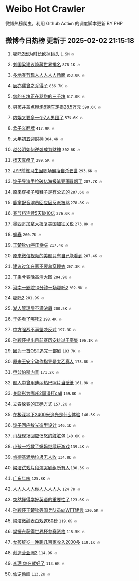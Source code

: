 # Weibo Hot Crawler 



微博热榜爬虫，利用 Github Action 的调度脚本更新 BY PHP 


## 微博今日热榜 更新于 2025-02-02 21:15:18 
1. [哪吒2因为时长砍掉镜头](https://s.weibo.com/weibo?q=%23%E5%93%AA%E5%90%922%E5%9B%A0%E4%B8%BA%E6%97%B6%E9%95%BF%E7%A0%8D%E6%8E%89%E9%95%9C%E5%A4%B4%23&t=31&band_rank=1&Refer=top) `1.5M 🔥` 

1. [刘国梁建议隐藏世界排名](https://s.weibo.com/weibo?q=%23%E5%88%98%E5%9B%BD%E6%A2%81%E5%BB%BA%E8%AE%AE%E9%9A%90%E8%97%8F%E4%B8%96%E7%95%8C%E6%8E%92%E5%90%8D%23&t=31&band_rank=2&Refer=top) `878.1K 🔥` 

1. [多地春节现人人人人人场面](https://s.weibo.com/weibo?q=%23%E5%A4%9A%E5%9C%B0%E6%98%A5%E8%8A%82%E7%8E%B0%E4%BA%BA%E4%BA%BA%E4%BA%BA%E4%BA%BA%E4%BA%BA%E5%9C%BA%E9%9D%A2%23&t=31&band_rank=3&Refer=top) `853.0K 🔥` 

1. [辰亦儒曾之乔得子](https://s.weibo.com/weibo?q=%23%E8%BE%B0%E4%BA%A6%E5%84%92%E6%9B%BE%E4%B9%8B%E4%B9%94%E5%BE%97%E5%AD%90%23&t=31&band_rank=4&Refer=top) `836.7K 🔥` 

1. [您的五块正在骂您的三千块](https://s.weibo.com/weibo?q=%23%E6%82%A8%E7%9A%84%E4%BA%94%E5%9D%97%E6%AD%A3%E5%9C%A8%E9%AA%82%E6%82%A8%E7%9A%84%E4%B8%89%E5%8D%83%E5%9D%97%23&t=31&band_rank=5&Refer=top) `617.0K 🔥` 

1. [男孩井盖点鞭炮8辆车定损28.5万元](https://s.weibo.com/weibo?q=%23%E7%94%B7%E5%AD%A9%E4%BA%95%E7%9B%96%E7%82%B9%E9%9E%AD%E7%82%AE8%E8%BE%86%E8%BD%A6%E5%AE%9A%E6%8D%9F28.5%E4%B8%87%E5%85%83%23&t=31&band_rank=6&Refer=top) `590.6K 🔥` 

1. [内娱又要多一个7人男团了](https://s.weibo.com/weibo?q=%E5%86%85%E5%A8%B1%E5%8F%88%E8%A6%81%E5%A4%9A%E4%B8%80%E4%B8%AA7%E4%BA%BA%E7%94%B7%E5%9B%A2%E4%BA%86&t=31&band_rank=7&Refer=top) `575.6K 🔥` 

1. [孟子义翻牌](https://s.weibo.com/weibo?q=%E5%AD%9F%E5%AD%90%E4%B9%89%E7%BF%BB%E7%89%8C&t=31&band_rank=8&Refer=top) `417.9K 🔥` 

1. [大年初五迎财神](https://s.weibo.com/weibo?q=%E5%A4%A7%E5%B9%B4%E5%88%9D%E4%BA%94%E8%BF%8E%E8%B4%A2%E7%A5%9E&t=31&band_rank=9&Refer=top) `304.4K 🔥` 

1. [赵公明如何逆袭成为财神](https://s.weibo.com/weibo?q=%23%E8%B5%B5%E5%85%AC%E6%98%8E%E5%A6%82%E4%BD%95%E9%80%86%E8%A2%AD%E6%88%90%E4%B8%BA%E8%B4%A2%E7%A5%9E%23&t=31&band_rank=10&Refer=top) `302.6K 🔥` 

1. [杨天真瘦了](https://s.weibo.com/weibo?q=%E6%9D%A8%E5%A4%A9%E7%9C%9F%E7%98%A6%E4%BA%86&t=31&band_rank=11&Refer=top) `299.5K 🔥` 

1. [JYP前练习生因职场霸凌自杀去世](https://s.weibo.com/weibo?q=%23JYP%E5%89%8D%E7%BB%83%E4%B9%A0%E7%94%9F%E5%9B%A0%E8%81%8C%E5%9C%BA%E9%9C%B8%E5%87%8C%E8%87%AA%E6%9D%80%E5%8E%BB%E4%B8%96%23&t=31&band_rank=12&Refer=top) `293.6K 🔥` 

1. [饺子导演手绘破亿海报笔要画冒烟了](https://s.weibo.com/weibo?q=%23%E9%A5%BA%E5%AD%90%E5%AF%BC%E6%BC%94%E6%89%8B%E7%BB%98%E7%A0%B4%E4%BA%BF%E6%B5%B7%E6%8A%A5%E7%AC%94%E8%A6%81%E7%94%BB%E5%86%92%E7%83%9F%E4%BA%86%23&t=31&band_rank=13&Refer=top) `287.7K 🔥` 

1. [原来穿裙子和鞋子是有公式的](https://s.weibo.com/weibo?q=%23%E5%8E%9F%E6%9D%A5%E7%A9%BF%E8%A3%99%E5%AD%90%E5%92%8C%E9%9E%8B%E5%AD%90%E6%98%AF%E6%9C%89%E5%85%AC%E5%BC%8F%E7%9A%84%23&t=31&band_rank=14&Refer=top) `287.6K 🔥` 

1. [鹿童配音演员回应因反派被骂](https://s.weibo.com/weibo?q=%23%E9%B9%BF%E7%AB%A5%E9%85%8D%E9%9F%B3%E6%BC%94%E5%91%98%E5%9B%9E%E5%BA%94%E5%9B%A0%E5%8F%8D%E6%B4%BE%E8%A2%AB%E9%AA%82%23&t=31&band_rank=15&Refer=top) `278.8K 🔥` 

1. [春节档连续5天破10亿](https://s.weibo.com/weibo?q=%23%E6%98%A5%E8%8A%82%E6%A1%A3%E8%BF%9E%E7%BB%AD5%E5%A4%A9%E7%A0%B410%E4%BA%BF%23&t=31&band_rank=16&Refer=top) `276.6K 🔥` 

1. [墨西哥加拿大报复美国加征关税](https://s.weibo.com/weibo?q=%23%E5%A2%A8%E8%A5%BF%E5%93%A5%E5%8A%A0%E6%8B%BF%E5%A4%A7%E6%8A%A5%E5%A4%8D%E7%BE%8E%E5%9B%BD%E5%8A%A0%E5%BE%81%E5%85%B3%E7%A8%8E%23&t=31&band_rank=17&Refer=top) `273.8K 🔥` 

1. [躲春](https://s.weibo.com/weibo?q=%E8%BA%B2%E6%98%A5&t=31&band_rank=18&Refer=top) `260.7K 🔥` 

1. [王楚钦vs宇田幸矢](https://s.weibo.com/weibo?q=%23%E7%8E%8B%E6%A5%9A%E9%92%A6vs%E5%AE%87%E7%94%B0%E5%B9%B8%E7%9F%A2%23&t=31&band_rank=19&Refer=top) `217.4K 🔥` 

1. [原来微信视频的美颜只有自己能看到](https://s.weibo.com/weibo?q=%23%E5%8E%9F%E6%9D%A5%E5%BE%AE%E4%BF%A1%E8%A7%86%E9%A2%91%E7%9A%84%E7%BE%8E%E9%A2%9C%E5%8F%AA%E6%9C%89%E8%87%AA%E5%B7%B1%E8%83%BD%E7%9C%8B%E5%88%B0%23&t=31&band_rank=20&Refer=top) `207.4K 🔥` 

1. [建议过年在家不要总穿睡衣](https://s.weibo.com/weibo?q=%23%E5%BB%BA%E8%AE%AE%E8%BF%87%E5%B9%B4%E5%9C%A8%E5%AE%B6%E4%B8%8D%E8%A6%81%E6%80%BB%E7%A9%BF%E7%9D%A1%E8%A1%A3%23&t=31&band_rank=21&Refer=top) `207.3K 🔥` 

1. [丁禹兮春晚高清大图](https://s.weibo.com/weibo?q=%23%E4%B8%81%E7%A6%B9%E5%85%AE%E6%98%A5%E6%99%9A%E9%AB%98%E6%B8%85%E5%A4%A7%E5%9B%BE%23&t=31&band_rank=22&Refer=top) `204.9K 🔥` 

1. [河南一影院10分钟一场哪吒2](https://s.weibo.com/weibo?q=%23%E6%B2%B3%E5%8D%97%E4%B8%80%E5%BD%B1%E9%99%A210%E5%88%86%E9%92%9F%E4%B8%80%E5%9C%BA%E5%93%AA%E5%90%922%23&t=31&band_rank=23&Refer=top) `202.9K 🔥` 

1. [哪吒2](https://s.weibo.com/weibo?q=%E5%93%AA%E5%90%922&t=31&band_rank=24&Refer=top) `201.9K 🔥` 

1. [湖人管理层不满浓眉](https://s.weibo.com/weibo?q=%23%E6%B9%96%E4%BA%BA%E7%AE%A1%E7%90%86%E5%B1%82%E4%B8%8D%E6%BB%A1%E6%B5%93%E7%9C%89%23&t=31&band_rank=25&Refer=top) `200.5K 🔥` 

1. [于冬看了哪吒2](https://s.weibo.com/weibo?q=%23%E4%BA%8E%E5%86%AC%E7%9C%8B%E4%BA%86%E5%93%AA%E5%90%922%23&t=31&band_rank=26&Refer=top) `198.4K 🔥` 

1. [中方强烈不满坚决反对](https://s.weibo.com/weibo?q=%23%E4%B8%AD%E6%96%B9%E5%BC%BA%E7%83%88%E4%B8%8D%E6%BB%A1%E5%9D%9A%E5%86%B3%E5%8F%8D%E5%AF%B9%23&t=31&band_rank=27&Refer=top) `197.3K 🔥` 

1. [孙颖莎提出目前赛历安排过于密集](https://s.weibo.com/weibo?q=%23%E5%AD%99%E9%A2%96%E8%8E%8E%E6%8F%90%E5%87%BA%E7%9B%AE%E5%89%8D%E8%B5%9B%E5%8E%86%E5%AE%89%E6%8E%92%E8%BF%87%E4%BA%8E%E5%AF%86%E9%9B%86%23&t=31&band_rank=28&Refer=top) `196.1K 🔥` 

1. [因为一首OST追完一部剧](https://s.weibo.com/weibo?q=%E5%9B%A0%E4%B8%BA%E4%B8%80%E9%A6%96OST%E8%BF%BD%E5%AE%8C%E4%B8%80%E9%83%A8%E5%89%A7&t=31&band_rank=29&Refer=top) `183.7K 🔥` 

1. [原来王安宇动作指导是太乙真人](https://s.weibo.com/weibo?q=%E5%8E%9F%E6%9D%A5%E7%8E%8B%E5%AE%89%E5%AE%87%E5%8A%A8%E4%BD%9C%E6%8C%87%E5%AF%BC%E6%98%AF%E5%A4%AA%E4%B9%99%E7%9C%9F%E4%BA%BA&t=31&band_rank=30&Refer=top) `173.8K 🔥` 

1. [申公豹斯内普](https://s.weibo.com/weibo?q=%E7%94%B3%E5%85%AC%E8%B1%B9%E6%96%AF%E5%86%85%E6%99%AE&t=31&band_rank=31&Refer=top) `171.2K 🔥` 

1. [颜人中曾用迪丽热巴照片当壁纸](https://s.weibo.com/weibo?q=%23%E9%A2%9C%E4%BA%BA%E4%B8%AD%E6%9B%BE%E7%94%A8%E8%BF%AA%E4%B8%BD%E7%83%AD%E5%B7%B4%E7%85%A7%E7%89%87%E5%BD%93%E5%A3%81%E7%BA%B8%23&t=31&band_rank=32&Refer=top) `161.9K 🔥` 

1. [关晓彤为哪吒2国漫打call](https://s.weibo.com/weibo?q=%E5%85%B3%E6%99%93%E5%BD%A4%E4%B8%BA%E5%93%AA%E5%90%922%E5%9B%BD%E6%BC%AB%E6%89%93call&t=31&band_rank=33&Refer=top) `159.8K 🔥` 

1. [立春躲春的正确方式](https://s.weibo.com/weibo?q=%23%E7%AB%8B%E6%98%A5%E8%BA%B2%E6%98%A5%E7%9A%84%E6%AD%A3%E7%A1%AE%E6%96%B9%E5%BC%8F%23&t=31&band_rank=34&Refer=top) `157.2K 🔥` 

1. [在极深地下2400米追光是什么体验](https://s.weibo.com/weibo?q=%23%E5%9C%A8%E6%9E%81%E6%B7%B1%E5%9C%B0%E4%B8%8B2400%E7%B1%B3%E8%BF%BD%E5%85%89%E6%98%AF%E4%BB%80%E4%B9%88%E4%BD%93%E9%AA%8C%23&t=31&band_rank=35&Refer=top) `146.5K 🔥` 

1. [饺子回应敖光造型设计](https://s.weibo.com/weibo?q=%23%E9%A5%BA%E5%AD%90%E5%9B%9E%E5%BA%94%E6%95%96%E5%85%89%E9%80%A0%E5%9E%8B%E8%AE%BE%E8%AE%A1%23&t=31&band_rank=36&Refer=top) `146.1K 🔥` 

1. [肖战现场回应愤怒的脏脏包](https://s.weibo.com/weibo?q=%23%E8%82%96%E6%88%98%E7%8E%B0%E5%9C%BA%E5%9B%9E%E5%BA%94%E6%84%A4%E6%80%92%E7%9A%84%E8%84%8F%E8%84%8F%E5%8C%85%23&t=31&band_rank=37&Refer=top) `140.0K 🔥` 

1. [小孩一招救了妈妈继续玩游戏](https://s.weibo.com/weibo?q=%23%E5%B0%8F%E5%AD%A9%E4%B8%80%E6%8B%9B%E6%95%91%E4%BA%86%E5%A6%88%E5%A6%88%E7%BB%A7%E7%BB%AD%E7%8E%A9%E6%B8%B8%E6%88%8F%23&t=31&band_rank=38&Refer=top) `139.4K 🔥` 

1. [肯德基满地垃圾无人收](https://s.weibo.com/weibo?q=%23%E8%82%AF%E5%BE%B7%E5%9F%BA%E6%BB%A1%E5%9C%B0%E5%9E%83%E5%9C%BE%E6%97%A0%E4%BA%BA%E6%94%B6%23&t=31&band_rank=39&Refer=top) `134.8K 🔥` 

1. [梁洁试戏片段演哭剧组所有人](https://s.weibo.com/weibo?q=%E6%A2%81%E6%B4%81%E8%AF%95%E6%88%8F%E7%89%87%E6%AE%B5%E6%BC%94%E5%93%AD%E5%89%A7%E7%BB%84%E6%89%80%E6%9C%89%E4%BA%BA&t=31&band_rank=40&Refer=top) `130.3K 🔥` 

1. [广东年味](https://s.weibo.com/weibo?q=%23%E5%B9%BF%E4%B8%9C%E5%B9%B4%E5%91%B3%23&t=31&band_rank=41&Refer=top) `125.8K 🔥` 

1. [人人人人人你人人人人人](https://s.weibo.com/weibo?q=%23%E4%BA%BA%E4%BA%BA%E4%BA%BA%E4%BA%BA%E4%BA%BA%E4%BD%A0%E4%BA%BA%E4%BA%BA%E4%BA%BA%E4%BA%BA%E4%BA%BA%23&t=31&band_rank=42&Refer=top) `124.7K 🔥` 

1. [突然懂得学好英语的重要性了](https://s.weibo.com/weibo?q=%E7%AA%81%E7%84%B6%E6%87%82%E5%BE%97%E5%AD%A6%E5%A5%BD%E8%8B%B1%E8%AF%AD%E7%9A%84%E9%87%8D%E8%A6%81%E6%80%A7%E4%BA%86&t=31&band_rank=43&Refer=top) `123.6K 🔥` 

1. [孙颖莎王楚钦等国乒队员向WTT建言](https://s.weibo.com/weibo?q=%23%E5%AD%99%E9%A2%96%E8%8E%8E%E7%8E%8B%E6%A5%9A%E9%92%A6%E7%AD%89%E5%9B%BD%E4%B9%92%E9%98%9F%E5%91%98%E5%90%91WTT%E5%BB%BA%E8%A8%80%23&t=31&band_rank=44&Refer=top) `120.5K 🔥` 

1. [梁洁微醺表白戏这60秒](https://s.weibo.com/weibo?q=%E6%A2%81%E6%B4%81%E5%BE%AE%E9%86%BA%E8%A1%A8%E7%99%BD%E6%88%8F%E8%BF%9960%E7%A7%92&t=31&band_rank=45&Refer=top) `119.6K 🔥` 

1. [樊振东获得世界杯参赛资格](https://s.weibo.com/weibo?q=%E6%A8%8A%E6%8C%AF%E4%B8%9C%E8%8E%B7%E5%BE%97%E4%B8%96%E7%95%8C%E6%9D%AF%E5%8F%82%E8%B5%9B%E8%B5%84%E6%A0%BC&t=31&band_rank=46&Refer=top) `118.5K 🔥` 

1. [女孩辞岁一晚跑几百家收入2000多](https://s.weibo.com/weibo?q=%23%E5%A5%B3%E5%AD%A9%E8%BE%9E%E5%B2%81%E4%B8%80%E6%99%9A%E8%B7%91%E5%87%A0%E7%99%BE%E5%AE%B6%E6%94%B6%E5%85%A52000%E5%A4%9A%23&t=31&band_rank=47&Refer=top) `118.1K 🔥` 

1. [创造营亚洲2](https://s.weibo.com/weibo?q=%E5%88%9B%E9%80%A0%E8%90%A5%E4%BA%9A%E6%B4%B22&t=31&band_rank=48&Refer=top) `114.9K 🔥` 

1. [李瓒 你在就好了](https://s.weibo.com/weibo?q=%E6%9D%8E%E7%93%92%20%E4%BD%A0%E5%9C%A8%E5%B0%B1%E5%A5%BD%E4%BA%86&t=31&band_rank=49&Refer=top) `113.6K 🔥` 

1. [仙逆动画](https://s.weibo.com/weibo?q=%23%E4%BB%99%E9%80%86%E5%8A%A8%E7%94%BB%23&t=31&band_rank=50&Refer=top) `113.2K 🔥` 

